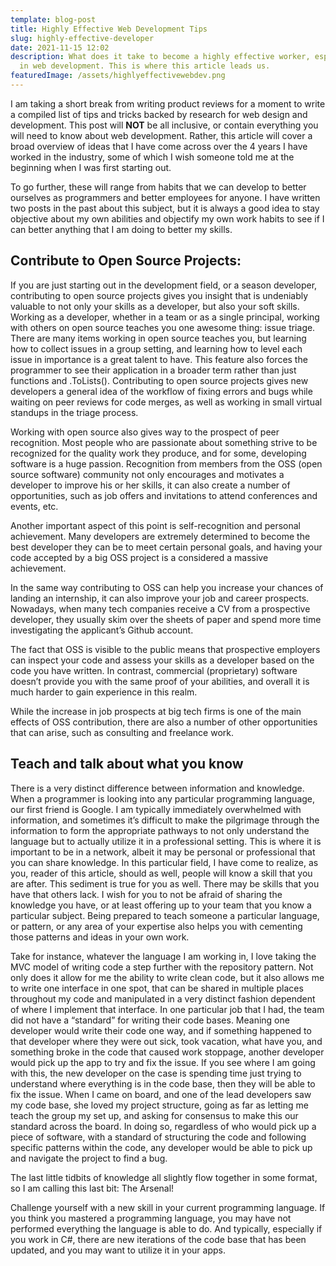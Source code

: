 ```yaml
---
template: blog-post
title: Highly Effective Web Development Tips
slug: highly-effective-developer
date: 2021-11-15 12:02
description: What does it take to become a highly effective worker, especially
  in web development. This is where this article leads us.
featuredImage: /assets/highlyeffectivewebdev.png
---
```

I am taking a short break from writing product reviews for a moment to write a compiled list of tips and tricks backed by research for web design and development. This post will **NOT** be all inclusive, or contain everything you will need to know about web development. Rather, this article will cover a broad overview of ideas that I have come across over the 4 years I have worked in the industry, some of which I wish someone told me at the beginning when I was first starting out.

To go further, these will range from habits that we can develop to better ourselves as programmers and better employees for anyone. I have written two posts in the past about this subject, but it is always a good idea to stay objective about my own abilities and objectify my own work habits to see if I can better anything that I am doing to better my skills.

## Contribute to Open Source Projects:

If you are just starting out in the development field, or a season developer, contributing to open source projects gives you insight that is undeniably valuable to not only your skills as a developer, but also your soft skills. Working as a developer, whether in a team or as a single principal, working with others on open source teaches you one awesome thing: issue triage. There are many items working in open source teaches you, but learning how to collect issues in a group setting, and learning how to level each issue in importance is a great talent to have. This feature also forces the programmer to see their application in a broader term rather than just functions and .ToLists(). Contributing to open source projects gives new developers a general idea of the workflow of fixing errors and bugs while waiting on peer reviews for code merges, as well as working in small virtual standups in the triage process.

Working with open source also gives way to the prospect of peer recognition. Most people who are passionate about something strive to be recognized for the quality work they produce, and for some, developing software is a huge passion. Recognition from members from the OSS (open source software) community not only encourages and motivates a developer to improve his or her skills, it can also create a number of opportunities, such as job offers and invitations to attend conferences and events, etc.

Another important aspect of this point is self-recognition and personal achievement. Many developers are extremely determined to become the best developer they can be to meet certain personal goals, and having your code accepted by a big OSS project is a considered a massive achievement.

In the same way contributing to OSS can help you increase your chances of landing an internship, it can also improve your job and career prospects. Nowadays, when many tech companies receive a CV from a prospective developer, they usually skim over the sheets of paper and spend more time investigating the applicant’s Github account.

The fact that OSS is visible to the public means that prospective employers can inspect your code and assess your skills as a developer based on the code you have written. In contrast, commercial (proprietary) software doesn’t provide you with the same proof of your abilities, and overall it is much harder to gain experience in this realm.

While the increase in job prospects at big tech firms is one of the main effects of OSS contribution, there are also a number of other opportunities that can arise, such as consulting and freelance work.

## Teach and talk about what you know

There is a very distinct difference between information and knowledge. When a programmer is looking into any particular programming language, our first friend is Google. I am typically immediately overwhelmed with information, and sometimes it’s difficult to make the pilgrimage through the information to form the appropriate pathways to not only understand the language but to actually utilize it in a professional setting. This is where it is important to be in a network, albeit it may be personal or professional that you can share knowledge. In this particular field, I have come to realize, as you, reader of this article, should as well, people will know a skill that you are after. This sediment is true for you as well. There may be skills that you have that others lack. I wish for you to not be afraid of sharing the knowledge you have, or at least offering up to your team that you know a particular subject. Being prepared to teach someone a particular language, or pattern, or any area of your expertise also helps you with cementing those patterns and ideas in your own work.

Take for instance, whatever the language I am working in, I love taking the MVC model of writing code a step further with the repository pattern. Not only does it allow for me the ability to write clean code, but it also allows me to write one interface in one spot, that can be shared in multiple places throughout my code and manipulated in a very distinct fashion dependent of where I implement that interface. In one particular job that I had, the team did not have a “standard” for writing their code bases. Meaning one developer would write their code one way, and if something happened to that developer where they were out sick, took vacation, what have you, and something broke in the code that caused work stoppage, another developer would pick up the app to try and fix the issue. If you see where I am going with this, the new developer on the case is spending time just trying to understand where everything is in the code base, then they will be able to fix the issue. When I came on board, and one of the lead developers saw my code base, she loved my project structure, going as far as letting me teach the group my set up, and asking for consensus to make this our standard across the board. In doing so, regardless of who would pick up a piece of software, with a standard of structuring the code and following specific patterns within the code, any developer would be able to pick up and navigate the project to find a bug.

The last little tidbits of knowledge all slightly flow together in some format, so I am calling this last bit: The Arsenal!

Challenge yourself with a new skill in your current programming language. If you think you mastered a programming language, you may have not performed everything the language is able to do. And typically, especially if you work in C#, there are new iterations of the code base that has been updated, and you may want to utilize it in your apps.
